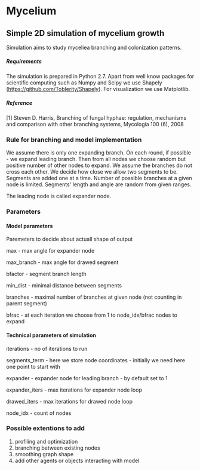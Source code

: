 # Mycelium 
## Simple 2D simulation of mycelium growth

Simulation aims to study myceliea branching and colonization patterns.

##### Requirements
The simulation is prepared in Python 2.7. Apart from well know packages for scientific computing such as Numpy and Scipy we use Shapely (https://github.com/Toblerity/Shapely). For visualization we use Matplotlib.

##### Reference

[1] Steven D. Harris, Branching of fungal hyphae: regulation, mechanisms and comparison with other branching systems, Mycologia 100 (6), 2008

### Rule for branching and model implementation
We assume there is only one expanding branch. On each round, if possible - we expand leading branch. Then from all nodes we choose random but positive number of other nodes to expand. We assume the branches do not cross each other. We decide how close we allow two segments to be. Segments are added one at a time. Number of possible branches at a given node is limited. Segments' length and angle are random from given ranges.

The leading node is called expander node.

### Parameters
#### Model parameters

Paremeters to decide about actuall shape of output 

max - max angle for expander node

max_branch - max angle for drawed segment

bfactor - segment branch length

min_dist - minimal distance between segments

branches - maximal number of branches at given node (not counting in parent segment)

bfrac - at each iteration we choose from 1 to node_idx/bfrac nodes to expand

#### Technical parameters of simulation

iterations - no of iterations to run

segments_term - here we store node coordinates - initially we need here one point to start with

expander - expander node for leading branch - by default set to 1

expander_iters - max iterations for expander node loop

drawed_iters - max iterations for drawed node loop

node_idx - count of nodes


### Possible extentions to add

1. profiling and optimization
2. branching between existing nodes
3. smoothing graph shape
4. add other agents or objects interacting with model
